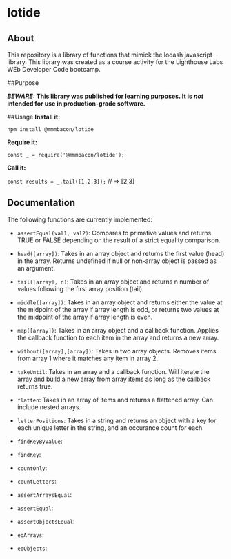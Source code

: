 # lotide 

## About
This repository is a library of functions that mimick the lodash javascript library. This library was created as a course activity for the Lighthouse Labs WEb Developer Code bootcamp. 

##Purpose

**_BEWARE:_ This library was published for learning purposes. It is _not_ intended for use in production-grade software.**

##Usage
**Install it:**

`npm install @mmmbacon/lotide`

**Require it:**

`const _ = require('@mmmbacon/lotide');`

**Call it:**

`const results = _.tail([1,2,3]);` // => [2,3]

## Documentation

The following functions are currently implemented:

 * `assertEqual(val1, val2)`: Compares to primative values and returns TRUE or FALSE depending on the result of a strict equality comparison.

 * `head([array])`: Takes in an array object and returns the first value (head) in the array. Returns undefined if null or non-array object is passed as an argument.

 * `tail([array], n)`: Takes in an array object and returns n number of values following the first array position (tail).

 * `middle([array])`: Takes in an array object and returns either the value at the midpoint of the array if array length is odd, or returns two values at the midpoint of the array if array length is even.

 * `map([array])`: Takes in an array object and a callback function. Applies the callback function to each item in the array and returns a new array.

 * `without([array],[array])`: Takes in two array objects. Removes items from array 1 where it matches any item in array 2.

 * `takeUntil`: Takes in an array and a callback function. Will iterate the array and build a new array from array items as long as the callback returns true.

 * `flatten`: Takes in an array of items and returns a flattened array. Can include nested arrays.

 * `letterPositions`: Takes in a string and returns an object with a key for each unique letter in the string, and an occurance count for each.

 * `findKeyByValue`:
 * `findKey`:
 * `countOnly`:
 * `countLetters`:
 * `assertArraysEqual`:
 * `assertEqual`:
 * `assertObjectsEqual`:
 * `eqArrays`:
 * `eqObjects`: 
